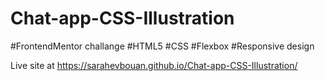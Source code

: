 # Chat-app-CSS-Illustration

#FrontendMentor challange
#HTML5
#CSS
#Flexbox
#Responsive design

Live site at https://sarahevbouan.github.io/Chat-app-CSS-Illustration/
